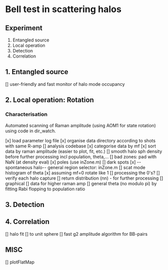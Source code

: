 # Bell test in scattering halos

## Experiment
1. Entangled source
2. Local operation
3. Detection
4. Correlation

## 1. Entangled source
[] user-friendly and fast monitor of halo mode occupancy


## 2. Local operation: Rotation
### Characterisation
Automated scanning of Raman amplitude (using AOM1 for state rotation) using code in dir_watch.

[x] load parameter log file
[x] organise data directory according to shots with same R-amp
[] analysis codebase
    [x] categorise data by mf
    [x] sort data by raman amplitude (easier to plot, fit, etc.)
    [] smooth halo sph density before further processing incl population, theta,...
    [] bad zones: pad with NaN (at density eval)
    	[x] poles (use inZone.m)
    	[] dark spots
    	[x] --spontaneous halo-- general region selector: inZone.m
    [] scat mode histogram of theta
    	[x] assuming mf=0 rotate like 1
    [] processing the 0's?
    [] verify each halo capture
        [] return distribution (nn) - for further processing
        [] graphical
    [] data for higher raman amp
[] general theta (no modulo pi) by fitting Rabi flopping to population ratio

## 3. Detection

## 4. Correlation
[] halo fit
    [] to unit sphere
    [] fast g2 amplitude algorithm for BB-pairs
    

## MISC
[] plotFlatMap